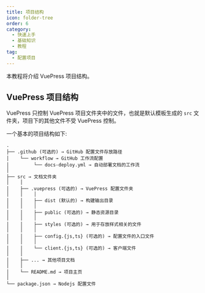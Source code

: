 ```yaml
---
title: 项目结构
icon: folder-tree
order: 6
category:
  - 快速上手
  - 基础知识
  - 教程
tag:
  - 配置项目
---
```


本教程将介绍 VuePress 项目结构。

<!-- more -->

## VuePress 项目结构

VuePress 只控制 VuePress 项目文件夹中的文件，也就是默认模板生成的 `src` 文件夹，项目下的其他文件不受 VuePress 控制。

一个基本的项目结构如下:

```
.
├── .github (可选的) → GitHub 配置文件存放路径
│    └── workflow → GitHub 工作流配置
│         └── docs-deploy.yml → 自动部署文档的工作流
│
├── src → 文档文件夹
│    │
│    ├── .vuepress (可选的) → VuePress 配置文件夹
│    │    │
│    │    ├── dist (默认的) → 构建输出目录
│    │    │
│    │    ├── public (可选的) → 静态资源目录
│    │    │
│    │    ├── styles (可选的) → 用于存放样式相关的文件
│    │    │
│    │    ├── config.{js,ts} (可选的) → 配置文件的入口文件
│    │    │
│    │    └── client.{js,ts} (可选的) → 客户端文件
│    │
│    ├── ... → 其他项目文档
│    │
│    └── README.md → 项目主页
│
└── package.json → Nodejs 配置文件
```
